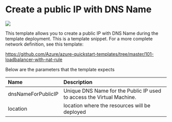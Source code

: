 # Create a public IP with DNS Name

<a href="https://azuredeploy.net/" target="_blank">
    <img src="http://azuredeploy.net/deploybutton.png"/>
</a>

This template allows you to create a public IP with DNS Name during the template deployment. This is a template snippet. For a more complete network definition, see this template:

https://github.com/Azure/azure-quickstart-templates/tree/master/101-loadbalancer-with-nat-rule

Below are the parameters that the template expects

| Name   | Description    |
|:--- |:---|
| dnsNameForPublicIP  | Unique DNS Name for the Public IP used to access the Virtual Machine. |
| location | location where the resources will be deployed |


